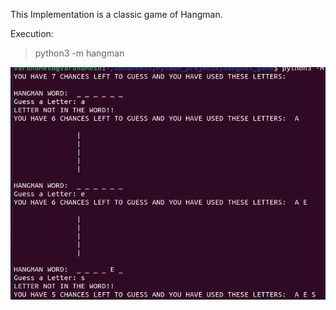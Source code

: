 This Implementation is a classic game of Hangman.

Execution:
> python3 -m hangman

![img.png](img.png)

